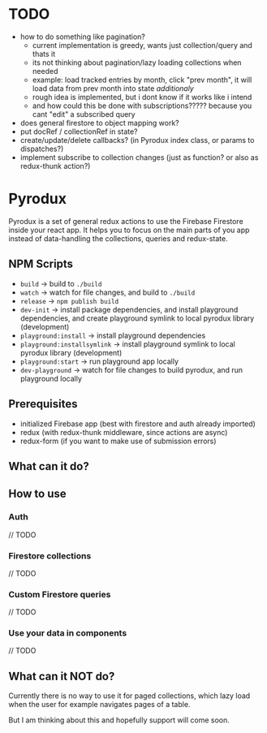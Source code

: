 # TODO

- how to do something like pagination?
  - current implementation is greedy, wants just collection/query and thats it
  - its not thinking about pagination/lazy loading collections when needed
  - example: load tracked entries by month, click "prev month", it will load data from prev month into state *additionaly*
  - rough idea is implemented, but i dont know if it works like i intend
  - and how could this be done with subscriptions????? because you cant "edit" a subscribed query
- does general firestore to object mapping work?
- put docRef / collectionRef in state?
- create/update/delete callbacks? (in Pyrodux index class, or params to dispatches?)
- implement subscribe to collection changes (just as function? or also as redux-thunk action?)

# Pyrodux

Pyrodux is a set of general redux actions to use the Firebase Firestore inside your react app.
It helps you to focus on the main parts of you app instead of data-handling the collections, queries and redux-state.

## NPM Scripts

- `build` -> build to `./build`
- `watch` -> watch for file changes, and build to `./build`
- `release` -> `npm publish build`
- `dev-init` -> install package dependencies, and install playground dependencies, and create playground symlink to local pyrodux library (development)
- `playground:install` -> install playground dependencies
- `playground:installsymlink` -> install playground symlink to local pyrodux library (development)
- `playground:start` -> run playground app locally
- `dev-playground` -> watch for file changes to build pyrodux, and run playground locally

## Prerequisites

- initialized Firebase app (best with firestore and auth already imported)
- redux (with redux-thunk middleware, since actions are async)
- redux-form (if you want to make use of submission errors)

## What can it do?

## How to use

### Auth

// TODO

### Firestore collections

// TODO

### Custom Firestore queries

// TODO

### Use your data in components

// TODO

## What can it NOT do?

Currently there is no way to use it for paged collections, which lazy load
when the user for example navigates pages of a table.

But I am thinking about this and hopefully support will come soon.
